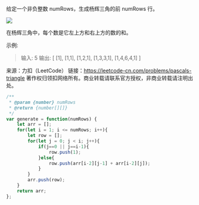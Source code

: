 给定一个非负整数 numRows，生成杨辉三角的前 numRows 行。

![](C:\Users\Administrator\Desktop\PascalTriangleAnimated2.gif)

在杨辉三角中，每个数是它左上方和右上方的数的和。

示例:

> 输入: 5
> 输出:
> [
>      [1],
>     [1,1],
>    [1,2,1],
>   [1,3,3,1],
>  [1,4,6,4,1]
> ]

来源：力扣（LeetCode）
链接：https://leetcode-cn.com/problems/pascals-triangle
著作权归领扣网络所有。商业转载请联系官方授权，非商业转载请注明出处。

```javascript
/**
 * @param {number} numRows
 * @return {number[][]}
 */
var generate = function(numRows) {
    let arr = [];
    for(let i = 1; i <= numRows; i++){
        let row = [];
        for(let j = 0; j < i; j++){
            if(j==0 || j==i-1){
                row.push(1);
            }else{
                row.push(arr[i-2][j-1] + arr[i-2][j]);
            }
        }
        arr.push(row);
    }
    return arr;
};
```

